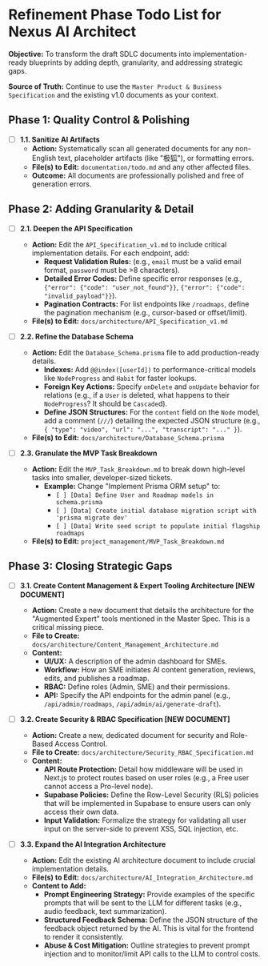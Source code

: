 # Refinement Phase Todo List for Nexus AI Architect

**Objective:** To transform the draft SDLC documents into implementation-ready blueprints by adding depth, granularity, and addressing strategic gaps.

**Source of Truth:** Continue to use the `Master Product & Business Specification` and the existing v1.0 documents as your context.

## Phase 1: Quality Control & Polishing

- [ ] **1.1. Sanitize AI Artifacts**
    - **Action:** Systematically scan all generated documents for any non-English text, placeholder artifacts (like "极狐"), or formatting errors.
    - **File(s) to Edit:** `documentation/todo.md` and any other affected files.
    - **Outcome:** All documents are professionally polished and free of generation errors.

## Phase 2: Adding Granularity & Detail

- [ ] **2.1. Deepen the API Specification**
    - **Action:** Edit the `API_Specification_v1.md` to include critical implementation details. For each endpoint, add:
        - **Request Validation Rules:** (e.g., `email` must be a valid email format, `password` must be >8 characters).
        - **Detailed Error Codes:** Define specific error responses (e.g., `{"error": {"code": "user_not_found"}}`, `{"error": {"code": "invalid_payload"}}`).
        - **Pagination Contracts:** For list endpoints like `/roadmaps`, define the pagination mechanism (e.g., cursor-based or offset/limit).
    - **File(s) to Edit:** `docs/architecture/API_Specification_v1.md`

- [ ] **2.2. Refine the Database Schema**
    - **Action:** Edit the `Database_Schema.prisma` file to add production-ready details.
        - **Indexes:** Add `@@index([userId])` to performance-critical models like `NodeProgress` and `Habit` for faster lookups.
        - **Foreign Key Actions:** Specify `onDelete` and `onUpdate` behavior for relations (e.g., if a `User` is deleted, what happens to their `NodeProgress`? It should be `Cascade`d).
        - **Define JSON Structures:** For the `content` field on the `Node` model, add a comment (`///`) detailing the expected JSON structure (e.g., `{ "type": "video", "url": "...", "transcript": "..." }`).
    - **File(s) to Edit:** `docs/architecture/Database_Schema.prisma`

- [ ] **2.3. Granulate the MVP Task Breakdown**
    - **Action:** Edit the `MVP_Task_Breakdown.md` to break down high-level tasks into smaller, developer-sized tickets.
        - **Example:** Change "Implement Prisma ORM setup" to:
            - `[ ] [Data] Define User and Roadmap models in schema.prisma`
            - `[ ] [Data] Create initial database migration script with 'prisma migrate dev'`
            - `[ ] [Data] Write seed script to populate initial flagship roadmaps`
    - **File(s) to Edit:** `project_management/MVP_Task_Breakdown.md`

## Phase 3: Closing Strategic Gaps

- [ ] **3.1. Create Content Management & Expert Tooling Architecture [NEW DOCUMENT]**
    - **Action:** Create a new document that details the architecture for the "Augmented Expert" tools mentioned in the Master Spec. This is a critical missing piece.
    - **File to Create:** `docs/architecture/Content_Management_Architecture.md`
    - **Content:**
        - **UI/UX:** A description of the admin dashboard for SMEs.
        - **Workflow:** How an SME initiates AI content generation, reviews, edits, and publishes a roadmap.
        - **RBAC:** Define roles (Admin, SME) and their permissions.
        - **API:** Specify the API endpoints for the admin panel (e.g., `/api/admin/roadmaps`, `/api/admin/ai/generate-draft`).

- [ ] **3.2. Create Security & RBAC Specification [NEW DOCUMENT]**
    - **Action:** Create a new, dedicated document for security and Role-Based Access Control.
    - **File to Create:** `docs/architecture/Security_RBAC_Specification.md`
    - **Content:**
        - **API Route Protection:** Detail how middleware will be used in Next.js to protect routes based on user roles (e.g., a Free user cannot access a Pro-level node).
        - **Supabase Policies:** Define the Row-Level Security (RLS) policies that will be implemented in Supabase to ensure users can only access their own data.
        - **Input Validation:** Formalize the strategy for validating all user input on the server-side to prevent XSS, SQL injection, etc.

- [ ] **3.3. Expand the AI Integration Architecture**
    - **Action:** Edit the existing AI architecture document to include crucial implementation details.
    - **File(s) to Edit:** `docs/architecture/AI_Integration_Architecture.md`
    - **Content to Add:**
        - **Prompt Engineering Strategy:** Provide examples of the specific prompts that will be sent to the LLM for different tasks (e.g., audio feedback, text summarization).
        - **Structured Feedback Schema:** Define the JSON structure of the feedback object returned by the AI. This is vital for the frontend to render it consistently.
        - **Abuse & Cost Mitigation:** Outline strategies to prevent prompt injection and to monitor/limit API calls to the LLM to control costs.